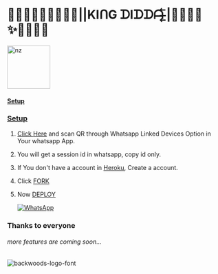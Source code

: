 # 🧸̶⃮⃖🤍̶⃮⃖🦋||KIᑎG ᗪIᗪᗪᗩ  ̶⃮⃖|🍓̶⃮⃖✨̶⃮⃖🌸

<a href='https://postimg.cc/ftT69xrC' target='_blank'><img src='https://i.postimg.cc/ftT69xrC/Didula.webp' border='0' alt="nz" width="100"/>

#### Setup

</p>

### Setup

1. Click [Here](https://levanter.up.railway.app/md) and scan QR through Whatsapp Linked Devices Option in Your whatsapp App.



2. You will get a session id in whatsapp, copy id only.

3. If You don't have a account in [Heroku](https://signup.heroku.com/), Create a account.

4. Click [FORK](https://github.com/BlackPanther-svg/King-Didda-Whatsapp-Bot/fork)

5. Now [DEPLOY](https://heroku.com/deploy)

   <a href="https://chat.whatsapp.com/FL2OqqLOxOOFN9Zw6nYXtZ"><img alt="WhatsApp" src="https://img.shields.io/badge/-Whatsapp%20Group-lightgrey?style=for-the-badge&logo=whatsapp&logoColor=white"/></a>

### Thanks to everyone


###### more features are coming soon...

<img src="https://fontmeme.com/permalink/220116/0c42dc0b64931810388ba399da55e927.png" alt="backwoods-logo-font" border="0"></a>  

